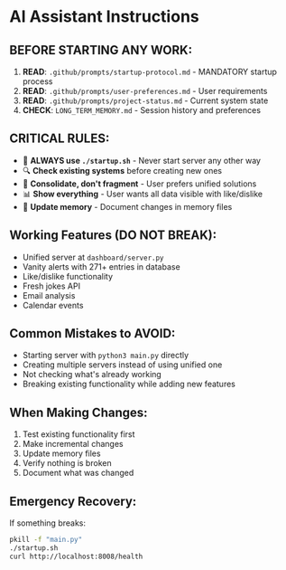 # AI Assistant Instructions

## BEFORE STARTING ANY WORK:
1. **READ**: `.github/prompts/startup-protocol.md` - MANDATORY startup process
2. **READ**: `.github/prompts/user-preferences.md` - User requirements 
3. **READ**: `.github/prompts/project-status.md` - Current system state
4. **CHECK**: `LONG_TERM_MEMORY.md` - Session history and preferences

## CRITICAL RULES:
- 🚨 **ALWAYS use `./startup.sh`** - Never start server any other way
- 🔍 **Check existing systems** before creating new ones
- 🧹 **Consolidate, don't fragment** - User prefers unified solutions
- 📊 **Show everything** - User wants all data visible with like/dislike
- 💾 **Update memory** - Document changes in memory files

## Working Features (DO NOT BREAK):
- Unified server at `dashboard/server.py`
- Vanity alerts with 271+ entries in database
- Like/dislike functionality
- Fresh jokes API
- Email analysis
- Calendar events

## Common Mistakes to AVOID:
- Starting server with `python3 main.py` directly
- Creating multiple servers instead of using unified one
- Not checking what's already working
- Breaking existing functionality while adding new features

## When Making Changes:
1. Test existing functionality first
2. Make incremental changes
3. Update memory files
4. Verify nothing is broken
5. Document what was changed

## Emergency Recovery:
If something breaks:
```bash
pkill -f "main.py"
./startup.sh
curl http://localhost:8008/health
```
